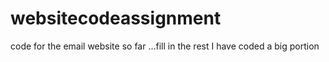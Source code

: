# websitecodeassignment
code for the email website so far ...fill in the rest I have coded a big portion
